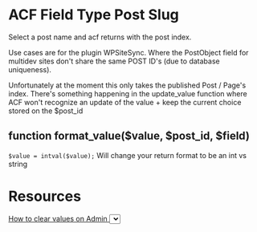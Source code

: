 # ACF Field Type Post Slug

Select a post name and acf returns with the post index.

Use cases are for the plugin WPSiteSync. Where the PostObject field for multidev sites don't share the same POST ID's (due to database uniqueness).


Unfortunately at the moment this only takes the published Post / Page's index. There's something happening in the update_value function where ACF won't recognize an update of the value + keep the current choice stored on the $post_id

## function format_value($value, $post_id, $field)

`$value = intval($value);`
Will change your return format to be an int vs string


# Resources
[How to clear values on Admin <select>](https://support.advancedcustomfields.com/forums/topic/use-select2-instead-of-browser-dropdown/)
